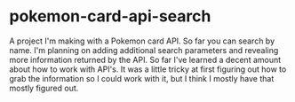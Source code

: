 # pokemon-card-api-search

A project I'm making with a Pokemon card API. So far you can search by name. I'm planning on adding additional search parameters and revealing more information returned by the API. So far I've learned a decent amount about how to work with API's. It was a little tricky at first figuring out how to grab the information so I could work with it, but I think I mostly have that mostly figured out.
